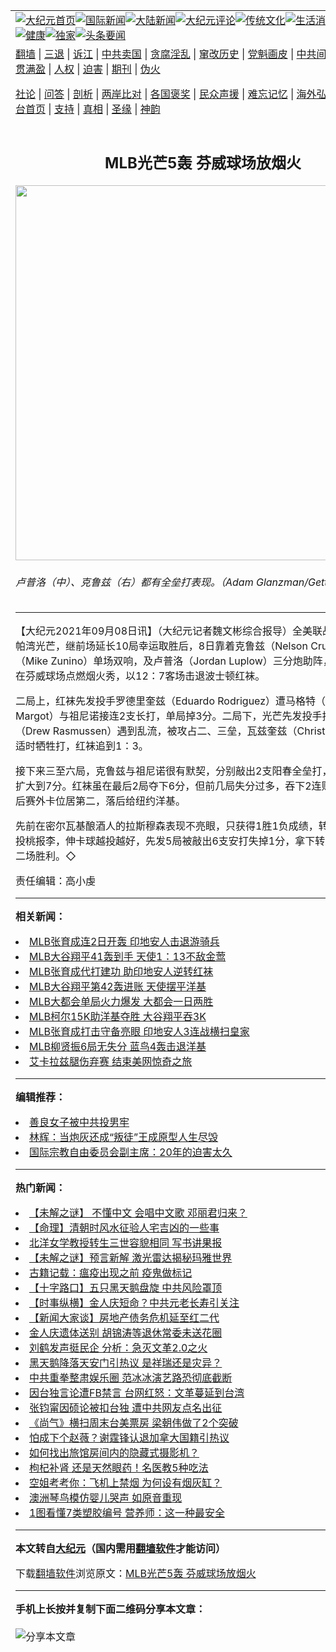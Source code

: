 <a name="1" id="1" target="_blank"></a><span id="1"></span>
<table align=center border="0"><tr><td colspan="2" VALIGN=TOP><a href="https://github.com/pxeqnh3506/djy/blob/master/gb/nf1351518.md#1"><img src="https://raw.githubusercontent.com/pxeqnh3506/www/master/t/djy/1.jpg" title="大纪元首页" alt="大纪元首页"></a><a href="https://github.com/pxeqnh3506/djy/blob/master/gb/n24hr.md#1"><img src="https://raw.githubusercontent.com/pxeqnh3506/www/master/t/djy/3.jpg" title="国际新闻" alt="国际新闻"></a><a href="https://github.com/pxeqnh3506/djy/blob/master/gb/nsc413.md#1"><img src="https://raw.githubusercontent.com/pxeqnh3506/www/master/t/djy/4.jpg" title="大陆新闻" alt="大陆新闻"></a><a href="https://github.com/pxeqnh3506/djy/blob/master/gb/news392.md#1"><img src="https://raw.githubusercontent.com/pxeqnh3506/www/master/t/djy/5.jpg" title="大纪元评论" alt="大纪元评论"></a><a href="https://github.com/pxeqnh3506/djy/blob/master/gb/news2007.md#1"><img src="https://raw.githubusercontent.com/pxeqnh3506/www/master/t/djy/6.jpg" title="传统文化" alt="传统文化"></a><a href="https://github.com/pxeqnh3506/djy/blob/master/gb/news2008.md#1"><img src="https://raw.githubusercontent.com/pxeqnh3506/www/master/t/djy/7.jpg" title="生活消费" alt="生活消费"></a><a href="https://github.com/pxeqnh3506/djy/blob/master/gb/ncyule.md#1"><img src="https://raw.githubusercontent.com/pxeqnh3506/www/master/t/djy/8.jpg" title="娱乐休闲" alt="娱乐休闲"></a><a href="https://github.com/pxeqnh3506/djy/blob/master/gb/nsc1002.md#1"><img src="https://raw.githubusercontent.com/pxeqnh3506/www/master/t/djy/9.jpg" title="健康" alt="健康"></a><a href="https://github.com/pxeqnh3506/djy/blob/master/gb/nf6092.md#1"><img src="https://raw.githubusercontent.com/pxeqnh3506/www/master/t/djy/10a.jpg" title="独家" alt="独家"></a><a href="https://github.com/pxeqnh3506/djy/blob/master/gb/nf4514.md#1"><img src="https://raw.githubusercontent.com/pxeqnh3506/www/master/t/djy/12a.jpg" title="头条要闻" alt="头条要闻"></a></td></tr>
<tr><td colspan="2" VALIGN=TOP><a target="_blank" href="https://github.com/pxeqnh3506/www/blob/master/README.md?zsrh#1">翻墙</a> | <a target="_blank" href="https://github.com/pxeqnh3506/djy/blob/master/gb/nf5657.md#1">三退</a> | <a target="_blank" href="https://github.com/pxeqnh3506/djy/blob/master/gb/nf6124.md#1">诉江</a> | <a target="_blank" href="https://github.com/pxeqnh3506/djy/blob/master/gb/nf1176117.md#1">中共卖国</a> | <a target="_blank" href="https://github.com/pxeqnh3506/djy/blob/master/gb/nf5773.md#1">贪腐淫乱</a> | <a target="_blank" href="https://github.com/pxeqnh3506/djy/blob/master/gb/nf1176115.md#1">窜改历史</a> | <a target="_blank" href="https://github.com/pxeqnh3506/djy/blob/master/gb/nf1176107.md#1">党魁画皮</a> | <a target="_blank" href="https://github.com/pxeqnh3506/djy/blob/master/gb/nf1320400.md#1">中共间谍</a> | <a target="_blank" href="https://github.com/pxeqnh3506/djy/blob/master/gb/nf1176114.md#1">破坏传统</a> | <a target="_blank" href="https://github.com/pxeqnh3506/ntdtv/blob/master/gb/prog447_1.md#1">恶贯满盈</a> | <a target="_blank" href="https://github.com/pxeqnh3506/djy/blob/master/gb/ncid278.md#1">人权</a> | <a target="_blank" href="https://github.com/pxeqnh3506/djy/blob/master/gb/nf1176111.md#1">迫害</a> | <a target="_blank" href="https://gitlab.com/szzdlab/mh-qikan/blob/master/README.md#1">期刊</a> | <a target="_blank" href="https://github.com/pxeqnh3506/djy/blob/master/gb/nf5562.md#1">伪火</a></p><p><a target="_blank" href="https://github.com/pxeqnh3506/djy/blob/master/gb/9p.md#1">社论</a> | <a target="_blank" href="https://github.com/pxeqnh3506/djy/blob/master/gb/nf4378.md#1">问答</a> | <a target="_blank" href="https://github.com/pxeqnh3506/djy/blob/master/gb/nf5792.md#1">剖析</a> | <a target="_blank" href="https://github.com/pxeqnh3506/djy/blob/master/gb/nf5735.md#1">两岸比对</a> | <a target="_blank" href="https://github.com/pxeqnh3506/djy/blob/master/gb/nf6119.md#1">各国褒奖</a> | <a target="_blank" href="https://github.com/pxeqnh3506/djy/blob/master/gb/nf6120.md#1">民众声援</a> | <a target="_blank" href="https://github.com/pxeqnh3506/djy/blob/master/gb/nf1188594.md#1">难忘记忆</a> | <a target="_blank" href="https://github.com/pxeqnh3506/djy/blob/master/gb/nf3180.md#1">海外弘传</a> | <a target="_blank" href="https://github.com/pxeqnh3506/djy/blob/master/gb/nf5410.md#1">万人上访</a> | <a target="_blank" href="https://github.com/pxeqnh3506/www/blob/master/README.md?zsrh#1">平台首页</a> | <a target="_blank" href="https://github.com/pxeqnh3506/djy/blob/master/gb/nf4386.md#1">支持</a> | <a target="_blank" href="https://github.com/pxeqnh3506/djy/blob/master/gb/nf4389.md#1">真相</a> | <a target="_blank" href="https://github.com/pxeqnh3506/djy/blob/master/gb/nf5790.md#1">圣缘</a> | <a target="_blank" href="https://github.com/pxeqnh3506/djy/blob/master/gb/nf4786.md#1">神韵</a></td></tr>
<tr><td VALIGN=TOP width="626"><h2 align=center>MLB光芒5轰 芬威球场放烟火</h2>
<img width="600" src="https://i.epochtimes.com/assets/uploads/2021/09/id13219656-515778-600x400.jpg" />
<h6>卢普洛（中）、克鲁兹（右）都有全垒打表现。（Adam Glanzman/Getty Images）
</h6>
<hr>
<p>【大纪元2021年09月08日讯】（大纪元记者魏文彬综合报导）全美联战绩最佳的坦帕湾<ahref="https://github.com/pxeqnh3506/djy/blob/master/gb/tag/%E5%85%89%E8%8A%92.md#1">光芒</a>，继前场延长10局幸运取胜后，8日靠着克鲁兹（Nelson Cruz）、祖尼诺（Mike Zunino）单场双响，及卢普洛（Jordan Luplow）三分炮助阵，共5发全垒打在芬威球场点燃烟火秀，以12：7客场击退波士顿红袜。</p>
<p>二局上，红袜先发投手罗德里奎兹（Eduardo Rodriguez）遭马格特（Manuel Margot）与祖尼诺接连2支长打，单局掉3分。二局下，<ahref="https://github.com/pxeqnh3506/djy/blob/master/gb/tag/%E5%85%89%E8%8A%92.md#1">光芒</a>先发投手拉斯穆森（Drew Rasmussen）遇到乱流，被攻占二、三垒，瓦兹奎兹（Christian Vazquez）适时牺牲打，红袜追到1：3。</p>
<p>接下来三至六局，克鲁兹与祖尼诺很有默契，分别敲出2支阳春全垒打，光芒将领先扩大到7分。红袜虽在最后2局夺下6分，但前几局失分过多，吞下2连败，但仍在季后赛外卡位居第二，落后给纽约洋基。</p>
<p>先前在密尔瓦基酿酒人的拉斯穆森表现不亮眼，只获得1胜1负成绩，转到光芒后，他投桃报李，伸卡球越投越好，先发5局被敲出6支安打失掉1分，拿下转到光芒后的第二场胜利。◇</p>
<p>责任编辑：高小虔</p>

<hr>


<strong>相关新闻：</strong>
<li><a href="https://github.com/pxeqnh3506/djy/blob/master/gb/21/8/26/n13189803.md#1">MLB张育成连2日开轰 印地安人击退游骑兵</a></li>
<li><a href="https://github.com/pxeqnh3506/djy/blob/master/gb/21/8/27/n13192390.md#1">MLB大谷翔平41轰到手 天使1：13不敌金莺</a></li>
<li><a href="https://github.com/pxeqnh3506/djy/blob/master/gb/21/8/30/n13197689.md#1">MLB张育成代打建功 助印地安人逆转红袜</a></li>
<li><a href="https://github.com/pxeqnh3506/djy/blob/master/gb/21/8/31/n13200482.md#1">MLB大谷翔平第42轰进账 天使摆平洋基</a></li>
<li><a href="https://github.com/pxeqnh3506/djy/blob/master/gb/21/9/1/n13203127.md#1">MLB大都会单局火力爆发 大都会一日两胜</a></li>
<li><a href="https://github.com/pxeqnh3506/djy/blob/master/gb/21/9/2/n13205746.md#1">MLB柯尔15K助洋基夺胜 大谷翔平吞3K</a></li>
<li><a href="https://github.com/pxeqnh3506/djy/blob/master/gb/21/9/3/n13208502.md#1">MLB张育成打击守备亮眼 印地安人3连战横扫皇家</a></li>
<li><a href="https://github.com/pxeqnh3506/djy/blob/master/gb/21/9/7/n13217273.md#1">MLB柳贤振6局无失分 蓝鸟4轰击退洋基</a></li>
<li><a href="https://github.com/pxeqnh3506/djy/blob/master/gb/21/9/8/n13219644.md#1">艾卡拉兹腿伤弃赛 结束美网惊奇之旅</a></li>
<hr>


<strong>编辑推荐：</strong>
<li><a href="https://github.com/upjkzu3674/djy/blob/master/gb/13/9/29/n3974789.md?dfh#1" target="_blank">善良女子被中共投男牢</a></li><li><a href="https://github.com/tsiac2612/djy/blob/master/gb/18/10/24/n10806244.md#1" target="_blank">林辉：当炮灰还成“叛徒”王成原型人生尽毁</a></li><li><a href="https://github.com/tsiac2612/djy/blob/master/gb/19/7/21/n11398539.md#1" target="_blank">国际宗教自由委员会副主席：20年的迫害太久</a></li>
<hr>

<strong>热门新闻：</strong>
<li><a href="https://github.com/pxeqnh3506/djy/blob/master/gb/21/9/2/n13205792.md#1">【未解之谜】 不懂中文 会唱中文歌 邓丽君归来？</a></li>
<li><a href="https://github.com/pxeqnh3506/djy/blob/master/gb/21/7/23/n13108846.md#1">【命理】清朝时风水征验人宅吉凶的一些事</a></li>
<li><a href="https://github.com/pxeqnh3506/djy/blob/master/gb/21/9/3/n13208933.md#1">北洋女学教授转生三世容貌相同 写书讲果报</a></li>
<li><a href="https://github.com/pxeqnh3506/djy/blob/master/gb/21/9/3/n13208894.md#1">【未解之谜】预言新解 激光雷达揭秘玛雅世界</a></li>
<li><a href="https://github.com/pxeqnh3506/djy/blob/master/gb/21/8/26/n13188418.md#1">古籍记载：瘟疫出现之前 疫鬼做标记</a></li>
<li><a href="https://github.com/pxeqnh3506/djy/blob/master/gb/21/9/7/n13216994.md#1">【十字路口】五只黑天鹅盘旋 中共风险罩顶</a></li>
<li><a href="https://github.com/pxeqnh3506/djy/blob/master/gb/21/9/7/n13217934.md#1">【时事纵横】金人庆短命？中共元老长寿引关注</a></li>
<li><a href="https://github.com/pxeqnh3506/djy/blob/master/gb/21/9/8/n13219311.md#1">【新闻大家谈】房地产债务危机延至红二代</a></li>
<li><a href="https://github.com/pxeqnh3506/djy/blob/master/gb/21/9/5/n13212683.md#1">金人庆遗体送别 胡锦涛等退休常委未送花圈</a></li>
<li><a href="https://github.com/pxeqnh3506/djy/blob/master/gb/21/9/6/n13214809.md#1">刘鹤发声挺民企 分析：急灭文革2.0之火</a></li>
<li><a href="https://github.com/pxeqnh3506/djy/blob/master/gb/21/9/5/n13212211.md#1">黑天鹅降落天安门引热议 是祥瑞还是灾异？</a></li>
<li><a href="https://github.com/pxeqnh3506/djy/blob/master/gb/21/9/5/n13212708.md#1">中共重拳整肃娱乐圈 范冰冰演艺路恐彻底截断</a></li>
<li><a href="https://github.com/pxeqnh3506/djy/blob/master/gb/21/9/7/n13215985.md#1">因台独言论遭FB禁言 台网红怒：文革蔓延到台湾</a></li>
<li><a href="https://github.com/pxeqnh3506/djy/blob/master/gb/21/9/6/n13213942.md#1">张钧甯因硕论被扣台独 遭中共网友点名出征</a></li>
<li><a href="https://github.com/pxeqnh3506/djy/blob/master/gb/21/9/6/n13214171.md#1">《尚气》横扫周末台美票房 梁朝伟做了2个突破</a></li>
<li><a href="https://github.com/pxeqnh3506/djy/blob/master/gb/21/9/6/n13215231.md#1">怕成下个赵薇？谢霆锋认退加拿大国籍引热议</a></li>
<li><a href="https://github.com/pxeqnh3506/djy/blob/master/gb/21/9/6/n13214105.md#1">如何找出旅馆房间内的隐藏式摄影机？</a></li>
<li><a href="https://github.com/pxeqnh3506/djy/blob/master/gb/21/8/31/n13198954.md#1">枸杞补肾 还是天然眼药！名医教5种吃法</a></li>
<li><a href="https://github.com/pxeqnh3506/djy/blob/master/gb/21/9/7/n13216262.md#1">空姐考考你：飞机上禁烟 为何设有烟灰缸？</a></li>
<li><a href="https://github.com/pxeqnh3506/djy/blob/master/gb/21/9/7/n13216037.md#1">澳洲琴鸟模仿婴儿哭声 如原音重现</a></li>
<li><a href="https://github.com/pxeqnh3506/djy/blob/master/gb/21/9/1/n13203323.md#1">1图看懂7类塑胶编号 营养师：这一种最安全</a></li>
<hr>

<strong>本文转自<a href="https://www.epochtimes.com">大纪元</a>（国内需用<a href="https://github.com/pxeqnh3506/www/blob/master/README.md#8">翻墙软件</a>才能访问）</strong><p>下载<a href="https://github.com/pxeqnh3506/www/blob/master/README.md#8">翻墙软件</a>浏览原文：<a href="https://www.epochtimes.com/gb/21/9/8/n13219654.htm">MLB光芒5轰 芬威球场放烟火</a></p><hr>

<strong>手机上长按并复制下面二维码分享本文章：</strong><br><br><img src="https://chart.apis.google.com/chart?cht=qr&chs=240x240&choe=UTF-8&chld=M|2&chl=https://github.com/pxeqnh3506/djy/blob/master/gb/21/9/8/n13219654.md%231" title="分享本文章"></td><td VALIGN=TOP><a href="https://github.com/pxeqnh3506/djy/blob/master/gb/16/1/21/n4622075.md?dfh#1" target="_blank"><img src="https://raw.githubusercontent.com/pxeqnh3506/djy/master/gb/300/wei-f1.jpg" title="中共的伪火骗局"  alt="中共的伪火骗局"></a><br><a href="https://github.com/pxeqnh3506/www/blob/master/README.md?dfh#9" target="_blank"><img src="https://raw.githubusercontent.com/pxeqnh3506/djy/master/gb/300/yong-h.jpg" title="永恒的见证"  alt="永恒的见证"></a><br><a href="https://github.com/pxeqnh3506/djy/blob/master/gb/13/9/29/n3974789.md?dfh#1" target="_blank"><img src="https://raw.githubusercontent.com/pxeqnh3506/djy/master/gb/300/shang-lnz.jpg" title="善良女子被中共投男牢"  alt="善良女子被中共投男牢"></a><br><a href="https://github.com/pxeqnh3506/djy/blob/master/gb/16/3/16/n4663449.md?dfh#1" target="_blank"><img src="https://raw.githubusercontent.com/pxeqnh3506/djy/master/gb/300/huo-z3.jpg" title="警卫目击活摘器官"  alt="警卫目击活摘器官"></a><br><a href="https://github.com/pxeqnh3506/djy/blob/master/gb/16/8/7/n8177641.md?dfh#1" target="_blank"><img src="https://raw.githubusercontent.com/pxeqnh3506/djy/master/gb/300/huo-z4.jpg" title="证人描述活摘恐怖"  alt="证人描述活摘恐怖"></a><br><a href="https://github.com/pxeqnh3506/djy/blob/master/gb/10/4/19/n2881569.md?dfh#1" target="_blank"><img src="https://raw.githubusercontent.com/pxeqnh3506/djy/master/gb/300/huo-z1.jpg" title="揭开活摘器官黑幕"  alt="揭开活摘器官黑幕"></a><br><a href="https://github.com/pxeqnh3506/djy/blob/master/gb/10/11/7/n3077476.md?dfh#1" target="_blank"><img src="https://raw.githubusercontent.com/pxeqnh3506/djy/master/gb/300/ma-ks.jpg" title="马克思的成魔之路"  alt="马克思的成魔之路"></a><br><a href="https://github.com/pxeqnh3506/djy/blob/master/gb/14/6/9/n4173977.md?dfh#1" target="_blank"><img src="https://raw.githubusercontent.com/pxeqnh3506/djy/master/gb/300/chang-zs.jpg" title="藏字石 蕴天机"  alt="藏字石 蕴天机"></a><br><a href="https://github.com/pxeqnh3506/djy/blob/master/gb/18/5/10/n10381511.md?dfh#1" target="_blank"><img src="https://raw.githubusercontent.com/pxeqnh3506/djy/master/gb/300/st1.jpg" title="关注三亿人三退"  alt="关注三亿人三退"></a><br><a href="https://github.com/pxeqnh3506/djy/blob/master/gb/18/3/21/n10237682.md?dfh#1" target="_blank"><img src="https://raw.githubusercontent.com/pxeqnh3506/djy/master/gb/300/jie-t.jpg" title="解体中共复兴中华"  alt="解体中共复兴中华"></a><br><a href="https://github.com/pxeqnh3506/djy/blob/master/gb/9/2/9/n2422991.md?dfh#1" target="_blank"><img src="https://raw.githubusercontent.com/pxeqnh3506/djy/master/gb/300/gao-zs.jpg" title="中共迫害良心律师"  alt="中共迫害良心律师"></a><br><a href="https://github.com/pxeqnh3506/djy/blob/master/gb/18/12/9/n10900044.md?dfh#1" target="_blank"><img src="https://raw.githubusercontent.com/pxeqnh3506/djy/master/gb/300/sj1.jpg" title="三百多万人举报江泽民"  alt="三百多万人举报江泽民"></a><br><a href="https://github.com/pxeqnh3506/djy/blob/master/gb/18/8/28/n10672014.md?dfh#1" target="_blank"><img src="https://raw.githubusercontent.com/pxeqnh3506/djy/master/gb/300/sj2.jpg" title="这些官员为何起诉江泽民"  alt="这些官员为何起诉江泽民"></a><br><a href="https://github.com/pxeqnh3506/djy/blob/master/gb/8/12/18/n2367165.md?dfh#1" target="_blank"><img src="https://raw.githubusercontent.com/pxeqnh3506/djy/master/gb/300/liangan.jpg" title="海峡两岸的强烈对比"  alt="海峡两岸的强烈对比"></a><br><a href="https://github.com/pxeqnh3506/djy/blob/master/gb/15/12/10/n4593139.md?dfh#1" target="_blank"><img src="https://raw.githubusercontent.com/pxeqnh3506/djy/master/gb/300/jia-ndzl.jpg" title="加拿大总理的贺信"  alt="加拿大总理的贺信"></a><br><a href="https://github.com/pxeqnh3506/djy/blob/master/gb/11/6/17/n3289382.md?dfh#1" target="_blank"><img src="https://raw.githubusercontent.com/pxeqnh3506/djy/master/gb/300/xiao-wd.jpg" title="探寻真相兼听则明"  alt="探寻真相兼听则明"></a><br><a href="https://github.com/pxeqnh3506/djy/blob/master/gb/18/10/27/n10812623.md?dfh#1" target="_blank"><img src="https://raw.githubusercontent.com/pxeqnh3506/djy/master/gb/300/yindu.jpg" title="印度媒体报道东方"  alt="印度媒体报道东方"></a><br><a href="https://github.com/pxeqnh3506/djy/blob/master/gb/18/6/9/n10469652.md?dfh#1" target="_blank"><img src="https://raw.githubusercontent.com/pxeqnh3506/djy/master/gb/300/xie-j.jpg" title="不一样的海外校园"  alt="不一样的海外校园"></a><br><a href="https://github.com/pxeqnh3506/djy/blob/master/gb/7/4/5/n1669415.md?dfh#1" target="_blank"><img src="https://raw.githubusercontent.com/pxeqnh3506/djy/master/gb/300/li-up.jpg" title="从大师到徒弟的传奇"  alt="从大师到徒弟的传奇"></a><br><a href="https://github.com/pxeqnh3506/djy/blob/master/gb/17/5/26/n9191512.md?dfh#1" target="_blank"><img src="https://raw.githubusercontent.com/pxeqnh3506/djy/master/gb/300/zfl2.jpg" title="亿万人与东方一本奇书"  alt="亿万人与东方一本奇书"></a><br><a href="https://github.com/pxeqnh3506/djy/blob/master/gb/13/11/27/n4020290.md?dfh#1" target="_blank"><img src="https://raw.githubusercontent.com/pxeqnh3506/djy/master/gb/300/zhen-h.jpg" title="大陆见不到的震撼场面"  alt="大陆见不到的震撼场面"></a><br><a href="https://github.com/pxeqnh3506/djy/blob/master/gb/15/7/17/n4482910.md?dfh#1" target="_blank"><img src="https://raw.githubusercontent.com/pxeqnh3506/djy/master/gb/300/dalu-sk.jpg" title="人心向善 大陆当初盛况"  alt="人心向善 大陆当初盛况"></a><br><a href="https://github.com/pxeqnh3506/djy/blob/master/gb/19/1/5/n10955468.md?dfh#1" target="_blank"><img src="https://raw.githubusercontent.com/pxeqnh3506/djy/master/gb/300/zfl1.jpg" title="追寻真理 这书讲什么"  alt="追寻真理 这书讲什么"></a><br><a href="https://github.com/pxeqnh3506/www/blob/master/README.md?dfh#1" target="_blank"><img src="https://raw.githubusercontent.com/pxeqnh3506/djy/master/gb/300/fq1.jpg" title="下载免费翻墙软件"  alt="下载免费翻墙软件"></a><br></td></tr></table>
